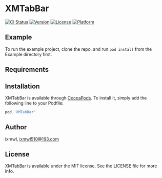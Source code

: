 # XMTabBar

[![CI Status](https://img.shields.io/travis/ixmwl/XMTabBar.svg?style=flat)](https://travis-ci.org/ixmwl/XMTabBar)
[![Version](https://img.shields.io/cocoapods/v/XMTabBar.svg?style=flat)](https://cocoapods.org/pods/XMTabBar)
[![License](https://img.shields.io/cocoapods/l/XMTabBar.svg?style=flat)](https://cocoapods.org/pods/XMTabBar)
[![Platform](https://img.shields.io/cocoapods/p/XMTabBar.svg?style=flat)](https://cocoapods.org/pods/XMTabBar)

## Example

To run the example project, clone the repo, and run `pod install` from the Example directory first.

## Requirements

## Installation

XMTabBar is available through [CocoaPods](https://cocoapods.org). To install
it, simply add the following line to your Podfile:

```ruby
pod 'XMTabBar'
```

## Author

ixmwl, ixmwl510@163.com

## License

XMTabBar is available under the MIT license. See the LICENSE file for more info.
